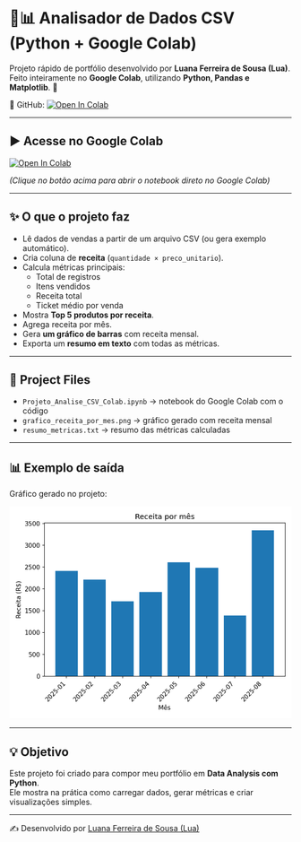 # 🐍📊 Analisador de Dados CSV (Python + Google Colab)

Projeto rápido de portfólio desenvolvido por **Luana Ferreira de Sousa (Lua)**.  
Feito inteiramente no **Google Colab**, utilizando **Python, Pandas e Matplotlib**. 🚀  

🔗 GitHub:  [![Open In Colab](https://colab.research.google.com/assets/colab-badge.svg)](https://colab.research.google.com/github/lua008ferreira/Python-Analise-CVS/blob/main/Projeto_Analise_CSV_Colab.ipynb)


---

## ▶️ Acesse no Google Colab
[![Open In Colab](https://colab.research.google.com/assets/colab-badge.svg)](https://colab.research.google.com/github/lua008ferreira/Python-Analisar-CVS/blob/main/Projeto_Analise_CSV_Colab.ipynb)

*(Clique no botão acima para abrir o notebook direto no Google Colab)*

---

## ✨ O que o projeto faz
- Lê dados de vendas a partir de um arquivo CSV (ou gera exemplo automático).
- Cria coluna de **receita** (`quantidade × preco_unitario`).
- Calcula métricas principais:
  - Total de registros
  - Itens vendidos
  - Receita total
  - Ticket médio por venda
- Mostra **Top 5 produtos por receita**.
- Agrega receita por mês.
- Gera **um gráfico de barras** com receita mensal.
- Exporta um **resumo em texto** com todas as métricas.

---

## 📂 Project Files
- `Projeto_Analise_CSV_Colab.ipynb` → notebook do Google Colab com o código  
- `grafico_receita_por_mes.png` → gráfico gerado com receita mensal  
- `resumo_metricas.txt` → resumo das métricas calculadas  

---

## 📊 Exemplo de saída
Gráfico gerado no projeto:  

![Exemplo de gráfico](grafico_receita_por_mes.png)

---

## 💡 Objetivo
Este projeto foi criado para compor meu portfólio em **Data Analysis com Python**.  
Ele mostra na prática como carregar dados, gerar métricas e criar visualizações simples.  

---
✍️ Desenvolvido por [Luana Ferreira de Sousa (Lua)](https://github.com/lua008ferreira)
